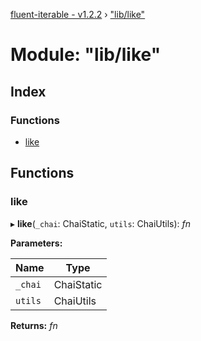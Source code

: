 [fluent-iterable - v1.2.2](../README.md) › ["lib/like"](_lib_like_.md)

# Module: "lib/like"

## Index

### Functions

* [like](_lib_like_.md#like)

## Functions

###  like

▸ **like**(`_chai`: ChaiStatic, `utils`: ChaiUtils): *fn*

**Parameters:**

Name | Type |
------ | ------ |
`_chai` | ChaiStatic |
`utils` | ChaiUtils |

**Returns:** *fn*
